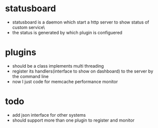 statusboard
===========
* statusboard is a daemon which start a http server to show status of custom service\
* the status is generated by which plugin is configuered

plugins
==
* should be a class implements multi threading
* register its handlers(interface to show on dashboard) to the server by the command line
* now I just code for memcache performance monitor

todo
=====
* add json interface for other systems
* should support more than one plugin to register and monitor
